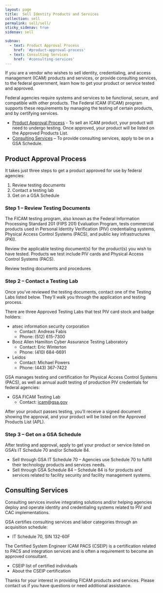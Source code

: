```yaml
---
layout: page
title:  Sell Identity Products and Services
collection: sell
permalink: sell/sell/
sticky_sidenav: true
sidenav: sell

subnav:
  - text: Product Approval Process
    href: '#product-approval-process'
  - text: Consulting Services
    href: '#consulting-services'
---
```


If you are a vendor who wishes to sell identity, credentialing, and access management (ICAM) products and services, or provide consulting services, to the federal government, learn how to get your product or service tested and approved.

Federal agencies require systems and services to be functional, secure, and compatible with other products. The Federal ICAM (FICAM) program supports these requirements by managing the testing of certain products, and by certifying services.

- [Product Approval Process](#product-approval-process) - To sell an ICAM product, your product will need to undergo testing.  Once approved, your product will be listed on the Approved Products List.
- [Consulting Services](#consulting-services) – To provide consulting services, apply to be on a GSA Schedule.

## Product Approval Process

It takes just three steps to get a product approved for use by federal agencies:

1. Review testing documents
2. Contact a testing lab
3. Get on a GSA Schedule

### Step 1 – Review Testing Documents

The FICAM testing program, also known as the Federal Information Processing Standard 201 (FIPS 201) Evaluation Program, tests commercial products used in Personal Identity Verification (PIV) credentialing systems, Physical Access Control Systems (PACS), and public key infrastructures (PKI).

Review the applicable testing document(s) for the product(s) you wish to have tested. Products we test include PIV cards and Physical Access Control Systems (PACS).

Review testing documents and procedures

### Step 2 – Contact a Testing Lab

Once you’ve reviewed the testing documents, contact one of the Testing Labs listed below. They’ll walk you through the application and testing process.

There are three Approved Testing Labs that test PIV card stock and badge holders:
- atsec information security corporation
  - Contact: Andreas Fabis
  - Phone: (512) 615-7300
- Booz Allen Hamilton Cyber Assurance Testing Laboratory
  - Contact:  Eric Winterton
  - Phone: (410) 684-6691
- Leidos
  - Contact: Michael Powers
  - Phone: (443) 367-7422

GSA manages testing and certification for Physical Access Control Systems (PACS), as well as annual audit testing of production PIV credentials for federal agencies:

- GSA FICAM Testing Lab
  - Contact: icam@gsa.gov

After your product passes testing, you’ll receive a signed document showing the approval, and your product will be listed on the Approved Products List (APL).

### Step 3 – Get on a GSA Schedule

After testing and approval, apply to get your product or service listed on GSA’s IT Schedule 70 and/or Schedule 84.

- Sell through GSA IT Schedule 70 – Agencies use Schedule 70 to fulfill their technology products and services needs.
- Sell through GSA Schedule 84 – Schedule 84 is for products and services related to facility security and facility management systems.

## Consulting Services

Consulting services involve integrating solutions and/or helping agencies deploy and operate identity and credentialing systems related to PIV and CAC implementations.

GSA certifies consulting services and labor categories through an acquisition schedule:

- IT Schedule 70, SIN 132-60F

The Certified System Engineer ICAM PACS (CSEIP) is a certification related to PACS and integration services and is often a requirement to become an approved consultant.

- CSEIP list of certified individuals
- About the CSEIP certification

Thanks for your interest in providing FICAM products and services. Please contact us if you have questions or need additional assistance.
